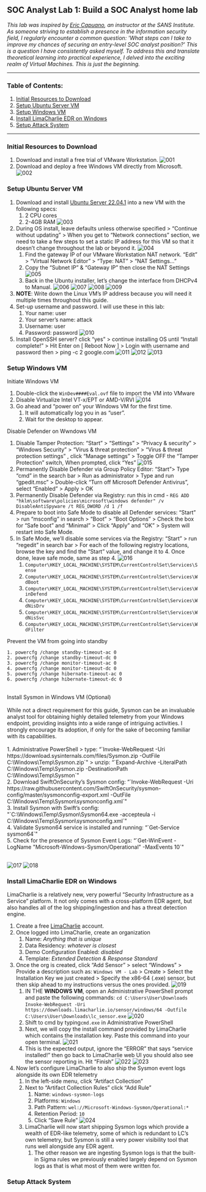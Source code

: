<h2>SOC Analyst Lab 1: Build a SOC Analyst home lab</h2>

_This lab was inspired by [Eric Capuano](https://www.sans.org/profiles/eric-capuano/), an instructor at the SANS Institute. As someone striving to establish a presence in the information security field, I regularly encounter a common question: 'What steps can I take to improve my chances of securing an entry-level SOC analyst position?' This is a question I have consistently asked myself. To address this and translate theoretical learning into practical experience, I delved into the exciting realm of Virtual Machines. This is just the beginning._

---

<h3>Table of Contents:</h3>

1. [Initial Resources to Download](#initial-resources-to-download)
2. [Setup Ubuntu Server VM](#setup-ubuntu-server-vm)
3. [Setup Windows VM](#setup-windows-vm)
4. [Install LimaCharlie EDR on Windows](#install-limacharlie-edr-on-windows)
5. [Setup Attack System](#setup-attack-system)

---
<h3>Initial Resources to Download</h3>

1. Download and install a free trial of VMware Workstation.
![001](https://github.com/ButchBytes-sec/ButchBytes-sec/assets/78964580/ede505b1-37f5-482e-8f47-863ee5c2c0fa)
2. Download and deploy a free Windows VM directly from Microsoft.
![002](https://github.com/ButchBytes-sec/ButchBytes-sec/assets/78964580/a0c91722-7064-4663-9fe8-b2ccd57ff33d)


<h3>Setup Ubuntu Server VM</h3>

1. Download and install [Ubuntu Server 22.04.1](https://releases.ubuntu.com/22.04.1/ubuntu-22.04.1-live-server-amd64.iso) into a new VM with the following specs:
    1. 2 CPU cores
    2. 2-4GB RAM
![003](https://github.com/ButchBytes-sec/ButchBytes-sec/assets/78964580/18c198de-fd16-4273-8db6-7ce9dff6afe9)
2. During OS install, leave defaults unless otherwise specified > “Continue without updating” > When you get to “Network connections” section, we need to take a few steps to set a static IP address for this VM so that it doesn’t change throughout the lab or beyond it.
![004](https://github.com/ButchBytes-sec/ButchBytes-sec/assets/78964580/a4d347f1-9507-4956-ae86-5d78d0c51c13)
   1. Find the gateway IP of our VMware Workstation NAT network. “Edit” > “Virtual Network Editor” > “Type: NAT” > “NAT Settings…”
   2. Copy the “Subnet IP” & “Gateway IP” then close the NAT Settings
![005](https://github.com/ButchBytes-sec/ButchBytes-sec/assets/78964580/782c2470-b566-4990-a878-8bcbdaf09dc7)
   3. Back in the Ubuntu installer, let’s change the interface from DHCPv4 to Manual.
![006](https://github.com/ButchBytes-sec/ButchBytes-sec/assets/78964580/a96de051-513c-44dc-ab49-eb59a0bea40d)
![007](https://github.com/ButchBytes-sec/ButchBytes-sec/assets/78964580/93f5c9a0-c972-4d73-8699-f57840cd9ecd)
![008](https://github.com/ButchBytes-sec/ButchBytes-sec/assets/78964580/2124ed46-6c6f-4705-bb8e-ac104c71f066)
![009](https://github.com/ButchBytes-sec/ButchBytes-sec/assets/78964580/bc925373-3959-4674-86ce-e88cd34bda3b)
3. **NOTE**: Write down the Linux VM’s IP address because you will need it multiple times throughout this guide.
4. Set-up username and password. I will use these in this lab:
    1. Your name: user
    2. Your server’s name: attack
    3. Username: user
    4. Password: password
![010](https://github.com/ButchBytes-sec/ButchBytes-sec/assets/78964580/0e19fddd-659a-46b2-abe4-80ebe13780b5)
5. Install OpenSSH server? click “yes” > continue installing OS until “Install complete!” > Hit Enter on [ Reboot Now ] > Login with username and password then > ping -c 2 google.com
![011](https://github.com/ButchBytes-sec/ButchBytes-sec/assets/78964580/9b80129d-1da5-4bf7-84e4-7644362a026d)
![012](https://github.com/ButchBytes-sec/ButchBytes-sec/assets/78964580/b08190cd-4c16-4b33-8d8a-4ed8a9a491a9)
![013](https://github.com/ButchBytes-sec/ButchBytes-sec/assets/78964580/8655b6dc-8d8f-496b-a241-bf508aea3354)

<h3>Setup Windows VM</h3>

Initiate Windows VM<br>
1. Double-click the `WinDev####Eval.ovf` file to import the VM into VMware
2. Disable Virtualize Intel VT-x/EPT or AMD-V/RVI
![014](https://github.com/ButchBytes-sec/ButchBytes-sec/assets/78964580/94b0dee9-e5ec-4e58-995f-9e5bcf665ed4)
3. Go ahead and “power on” your Windows VM for the first time.
    1. It will automatically log you in as “user”.
    2. Wait for the desktop to appear.

Disable Defender on Wwndows VM<br>
1. Disable Tamper Protection: “Start” > “Settings” > “Privacy & security” > “Windows Security” > “Virus & threat protection” > “Virus & threat protection settings” , click “Manage settings” > Toggle OFF the “Tamper Protection” switch, When prompted, click “Yes”
![015](https://github.com/ButchBytes-sec/ButchBytes-sec/assets/78964580/3a3bd142-67c8-46bf-a3c1-74568e7ea0d9)
2. Permanently Disable Defender via Group Policy Editor: “Start”> Type “cmd” in the search bar > Run as administrator > Type and run “gpedit.msc” > Double-click “Turn off Microsoft Defender Antivirus”, select “Enabled” > Apply > OK
3. Permanently Disable Defender via Registry: run this in cmd - `REG ADD "hklm\software\policies\microsoft\windows defender" /v DisableAntiSpyware /t REG_DWORD /d 1 /f`
4. Prepare to boot into Safe Mode to disable all Defender services: “Start” > run “msconfig” in search > “Boot” > “Boot Options” > Check the box for “Safe boot” and “Minimal” > Click “Apply” and “OK” > System will restart into Safe Mode.
5. In Safe Mode, we’ll disable some services via the Registry: “Start” > run “regedit” in search bar > For each of the following registry locations, browse the key and find the “Start” value, and change it to 4. Once done, leave safe mode, same as step 4.
![016](https://github.com/ButchBytes-sec/ButchBytes-sec/assets/78964580/1cdb5d6f-d926-461d-94c2-1049620c961b)
    1. `Computer\HKEY_LOCAL_MACHINE\SYSTEM\CurrentControlSet\Services\Sense`
    2. `Computer\HKEY_LOCAL_MACHINE\SYSTEM\CurrentControlSet\Services\WdBoot`
    3. `Computer\HKEY_LOCAL_MACHINE\SYSTEM\CurrentControlSet\Services\WinDefend`
    4. `Computer\HKEY_LOCAL_MACHINE\SYSTEM\CurrentControlSet\Services\WdNisDrv`
    5. `Computer\HKEY_LOCAL_MACHINE\SYSTEM\CurrentControlSet\Services\WdNisSvc`
    6. `Computer\HKEY_LOCAL_MACHINE\SYSTEM\CurrentControlSet\Services\WdFilter`
       
Prevent the VM from going into standby<br>

    1. powercfg /change standby-timeout-ac 0
    2. powercfg /change standby-timeout-dc 0
    3. powercfg /change monitor-timeout-ac 0
    4. powercfg /change monitor-timeout-dc 0
    5. powercfg /change hibernate-timeout-ac 0
    6. powercfg /change hibernate-timeout-dc 0
<br>
Install Sysmon in Windows VM (Optional)<br><br>
While not a direct requirement for this guide, Sysmon can be an invaluable analyst tool for obtaining highly detailed telemetry from your Windows endpoint, providing insights into a wide range of intriguing activities. I strongly encourage its adoption, if only for the sake of becoming familiar with its capabilities.<br><br>
        1. Administrative PowerShell > type: “`Invoke-WebRequest -Uri https://download.sysinternals.com/files/Sysmon.zip -OutFile C:\Windows\Temp\Sysmon.zip`" > unzip: “`Expand-Archive -LiteralPath C:\Windows\Temp\Sysmon.zip -DestinationPath C:\Windows\Temp\Sysmon`"<br>
        2. Download SwiftOnSecurity’s Sysmon config: “`Invoke-WebRequest -Uri https://raw.githubusercontent.com/SwiftOnSecurity/sysmon-config/master/sysmonconfig-export.xml -OutFile C:\Windows\Temp\Sysmon\sysmonconfig.xml`"<br>
        3. Install Sysmon with Swift’s config: "`C:\Windows\Temp\Sysmon\Sysmon64.exe -accepteula -i C:\Windows\Temp\Sysmon\sysmonconfig.xml`"<br>
        4. Validate Sysmon64 service is installed and running: “`Get-Service sysmon64`"<br>
        5. Check for the presence of Sysmon Event Logs: “`Get-WinEvent -LogName "Microsoft-Windows-Sysmon/Operational" -MaxEvents 10`"<br><br>

![017](https://github.com/ButchBytes-sec/ButchBytes-sec/assets/78964580/2ce65e8c-b293-4c22-96bd-fbb07c9fecda)
![018](https://github.com/ButchBytes-sec/ButchBytes-sec/assets/78964580/5d271d32-6f25-4ec3-9bd9-41aa2f404f81)

<h3>Install LimaCharlie EDR on Windows</h3>

LimaCharlie is a relatively new, very powerful “Security Infrastructure as a Service” platform. It not only comes with a cross-platform EDR agent, but also handles all of the log shipping/ingestion and has a threat detection engine.<br>
1. Create a free [LimaCharlie](https://app.limacharlie.io/signup) account.
2. Once logged into LimaCharlie, create an organization
    1. Name: *Anything that is unique*
    2. Data Residency: *whatever is closest*
    3. Demo Configuration Enabled: *disabled*
    4. Template: *Extended Detection & Response Standard*
3. Once the org is created, click “Add Sensor” > select “Windows” > Provide a description such as: `Windows VM - Lab` > Create > Select the Installation Key we just created > Specify the x86-64 (.exe) sensor, but then skip ahead to my instructions versus the ones provided.
![019](https://github.com/ButchBytes-sec/ButchBytes-sec/assets/78964580/fb6c8df3-f315-40ff-a80b-452325077b73)
    1. IN THE **WINDOWS VM**, open an Administrative PowerShell prompt and paste the following commands:
`cd C:\Users\User\Downloads`
`Invoke-WebRequest -Uri https://downloads.limacharlie.io/sensor/windows/64 -Outfile C:\Users\User\Downloads\lc_sensor.exe`
![020](https://github.com/ButchBytes-sec/ButchBytes-sec/assets/78964580/c20081ed-c45e-4ca4-a837-673efb0211e9)
    2. Shift to cmd by typing`cmd.exe` in Administrative PowerShell
    3. Next, we will copy the install command provided by LimaCharlie which contains the installation key. Paste this command into your open terminal.
![021](https://github.com/ButchBytes-sec/ButchBytes-sec/assets/78964580/1e884efd-1a68-4431-87bd-da3d0263d0aa)
    4. This is the expected output, ignore the “ERROR” that says “service installed!” then go back to LimaCharlie web UI you should also see the sensor reporting in. Hit “Finish”
![022](https://github.com/ButchBytes-sec/ButchBytes-sec/assets/78964580/557db80c-ccc6-424f-8b42-c540260c0952)
![023](https://github.com/ButchBytes-sec/ButchBytes-sec/assets/78964580/79b1a721-3b18-4120-b861-18f3fae80f28)
4. Now let’s configure LimaCharlie to also ship the Sysmon event logs alongside its own EDR telemetry
    1. In the left-side menu, click “Artifact Collection”
    2. Next to “Artifact Collection Rules” click “Add Rule”
        1. Name: `windows-sysmon-logs`
        2. Platforms: `Windows`
        3. Path Pattern: `wel://Microsoft-Windows-Sysmon/Operational:*`
        4. Retention Period: `10`
        5. Click “Save Rule”
![024](https://github.com/ButchBytes-sec/ButchBytes-sec/assets/78964580/7fab9652-91a3-4e38-a95a-f0dd97bb89eb)
   3. LimaCharlie will now start shipping Sysmon logs which provide a wealth of EDR-like telemetry, some of which is redundant to LC’s own telemetry, but Sysmon is still a very power visibility tool that runs well alongside any EDR agent.
      1. The other reason we are ingesting Sysmon logs is that the built-in Sigma rules we previously enabled largely depend on Sysmon logs as that is what most of them were written for.
         
<h3>Setup Attack System</h3>
